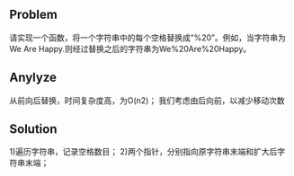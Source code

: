 ## Problem
请实现一个函数，将一个字符串中的每个空格替换成“%20”。例如，当字符串为We Are Happy.则经过替换之后的字符串为We%20Are%20Happy。

## Anylyze
从前向后替换，时间复杂度高，为O(n2)；
我们考虑由后向前，以减少移动次数

## Solution
1)遍历字符串，记录空格数目；
2)两个指针，分别指向原字符串末端和扩大后字符串末端；